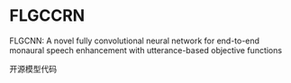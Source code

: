 # FLGCCRN
FLGCNN: A novel fully convolutional neural network for end-to-end monaural speech enhancement with utterance-based objective functions



开源模型代码
